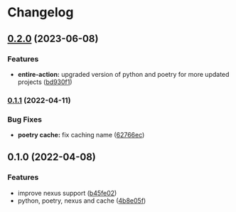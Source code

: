 # Changelog

## [0.2.0](https://github.com/facily-tech/actions-python-poetry/compare/v0.1.1...v0.2.0) (2023-06-08)


### Features

* **entire-action:** upgraded version of python and poetry for more updated projects ([bd930f1](https://github.com/facily-tech/actions-python-poetry/commit/bd930f1783742f46e8347046ed347efe0b52b1b0))

### [0.1.1](https://github.com/facily-tech/actions-python-poetry/compare/v0.1.0...v0.1.1) (2022-04-11)


### Bug Fixes

* **poetry cache:** fix caching name ([62766ec](https://github.com/facily-tech/actions-python-poetry/commit/62766ec0c97364c4dc7235e2b40dc90ef0bc00db))

## 0.1.0 (2022-04-08)


### Features

* improve nexus support ([b45fe02](https://github.com/facily-tech/actions-python-poetry/commit/b45fe02af10ae62469d5723f39e710a68b4964f1))
* python, poetry, nexus and cache ([4b8e05f](https://github.com/facily-tech/actions-python-poetry/commit/4b8e05f3206da4ddc2f46b5b151550fb3cb6c88a))
